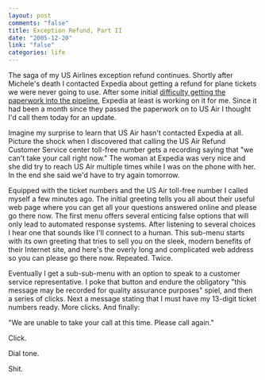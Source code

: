 ```yaml
--- 
layout: post
comments: "false"
title: Exception Refund, Part II
date: "2005-12-20"
link: "false"
categories: life
---
```

The saga of my US Airlines exception refund continues. Shortly after Michele's death I contacted Expedia about getting a refund for plane tickets we were never going to use. After some initial <a href="http://www.zanshin.net/blogs/000683.html" title="Exception Refund">difficulty getting the paperwork into the pipeline</a>, Expedia at least is working on it for me. Since it had been a month since they passed the paperwork on to US Air I thought I'd call them today for an update.

Imagine my surprise to learn that US Air hasn't contacted Expedia at all. Picture the shock when I discovered that calling the US Air Refund Customer Service center toll-free number gets a recording saying that "we can't take your call right now." The woman at Expedia was very nice and she did try to reach US Air multiple times while I was on the phone with her. In the end she said we'd have to try again tomorrow.

Equipped with the ticket numbers and the US Air toll-free number I called myself a few minutes ago. The initial greeting tells you all about their useful web page where you can get all your questions answered online and please go there now. The first menu offers several enticing false options that will only lead to automated response systems. After listening to several choices I hear one that sounds like I'll connect to a human. This sub-menu starts with its own greeting that tries to sell you on the sleek, modern benefits of their Internet site, and here's the overly long and complicated web address so you can please go there now. Repeated. Twice.

Eventually I get a sub-sub-menu with an option to speak to a customer service representative. I poke that button and endure the obligatory "this message may be recorded for quality assurance purposes" spiel, and then a series of clicks. Next a message stating that I must have my 13-digit ticket numbers ready. More clicks. And finally:

"We are unable to take your call at this time. Please call again."

Click.

Dial tone.

Shit.
